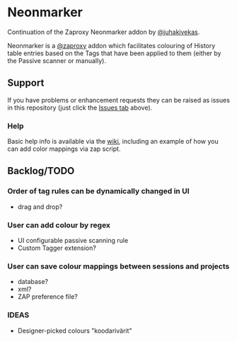 # Neonmarker

Continuation of the Zaproxy Neonmarker addon by [@juhakivekas](https://github.com/juhakivekas).

Neonmarker is a [@zaproxy](https://github.com/zaproxy/) addon which facilitates colouring of History table entries based on the Tags that have been applied to them (either by the Passive scanner or manually).

## Support

If you have problems or enhancement requests they can be raised as issues in this repository (just click the [Issues tab](https://github.com/kingthorin/neonmarker/issues) above).

### Help

Basic help info is available via the [wiki](https://github.com/kingthorin/neonmarker/wiki), including an example of how you can add color mappings via zap script.

## Backlog/TODO

### Order of tag rules can be dynamically changed in UI
- drag and drop?

### User can add colour by regex
- UI configurable passive scanning rule
- Custom Tagger extension?

### User can save colour mappings between sessions and projects
- database?
- xml?
- ZAP preference file?

### IDEAS
- Designer-picked colours "koodarivärit"
